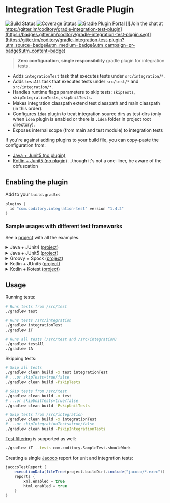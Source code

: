 # Integration Test Gradle Plugin
[![Build Status](https://github.com/coditory/gradle-integration-test-plugin/workflows/Build/badge.svg?branch=master)](https://github.com/coditory/gradle-integration-test-plugin/actions?query=workflow%3ABuild+branch%3Amaster)
[![Coverage Status](https://coveralls.io/repos/github/coditory/gradle-integration-test-plugin/badge.svg?branch=master)](https://coveralls.io/github/coditory/gradle-integration-test-plugin?branch=master)
[![Gradle Plugin Portal](https://img.shields.io/badge/Plugin_Portal-v1.4.2-green.svg)](https://plugins.gradle.org/plugin/com.coditory.integration-test)
[![Join the chat at https://gitter.im/coditory/gradle-integration-test-plugin](https://badges.gitter.im/coditory/gradle-integration-test-plugin.svg)](https://gitter.im/coditory/gradle-integration-test-plugin?utm_source=badge&utm_medium=badge&utm_campaign=pr-badge&utm_content=badge)

> **Zero configuration**, **single responsibility** gradle plugin for integration tests.

- Adds `integrationTest` task that executes tests under `src/integration/*`.
- Adds `testAll` task that executes tests under `src/test/*` and `src/integration/*`.
- Handles runtime flags parameters to skip tests: `skipTests`, `skipIntegrationTests`, `skipUnitTests`.
- Makes integration classpath extend test classpath and main classpath (in this order).
- Configures `idea` plugin to treat integration source dirs as test dirs (only when `idea` plugin is enabled or there is `.idea` folder in project root directory).
- Exposes internal scope (from main and test module) to integration tests

If you're against adding plugins to your build file, you can copy-paste the configuration from:
- [Java + Junit5 (no plugin)](https://github.com/coditory/gradle-integration-test-plugin-sample/tree/master/java-junit5-no-plugin)
- [Kotlin + Junit5 (no plugin)](https://github.com/coditory/gradle-integration-test-plugin-sample/tree/master/kotlin-junit5-no-plugin)
...though it's not a one-liner, be aware of the obfuscation

## Enabling the plugin

Add to your `build.gradle`:

```gradle
plugins {
  id "com.coditory.integration-test" version "1.4.2"
}
```

### Sample usages with different test frameworks
See a [project](https://github.com/coditory/gradle-integration-test-plugin-sample) with all the examples.

<details><summary>Java + JUnit4 (<a href="https://github.com/coditory/gradle-integration-test-plugin-sample/tree/master/java-junit4">project</a>)</summary>
<p>

```gradle
plugins {
    id "java"
    id "com.coditory.integration-test" version "1.4.2"
}

dependencies {
    testCompile "junit:junit:4.12"
}
```
</p>
</details>
<details><summary>Java + JUnit5 (<a href="https://github.com/coditory/gradle-integration-test-plugin-sample/tree/master/java-junit5">project</a>)</summary>
<p>

```gradle
plugins {
    id "java"
    id "com.coditory.integration-test" version "1.4.2"
}

dependencies {
    testImplementation "org.junit.jupiter:junit-jupiter-api:5.7.2"
    testRuntime "org.junit.jupiter:junit-jupiter-engine:5.7.2"
}

tasks.withType(Test) {
    useJUnitPlatform()
}
```
</p>
</details>
<details><summary>Groovy + Spock (<a href="https://github.com/coditory/gradle-integration-test-plugin-sample/tree/master/groovy-spock">project</a>)</summary>
<p>

```gradle
plugins {
    id "groovy"
    id "com.coditory.integration-test" version "1.4.2"
}

dependencies {
    testCompile "org.spockframework:spock-core:2.0-groovy-3.0"
}

tasks.withType(Test) {
    useJUnitPlatform()
}
```
</p>
</details>
<details><summary>Kotlin + JUnit5 (<a href="https://github.com/coditory/gradle-integration-test-plugin-sample/tree/master/kotlin-junit5">project</a>)</summary>
<p>

```gradle
plugins {
    kotlin("jvm") version "1.7.0"
    id("com.coditory.integration-test") version "1.4.2"
}

dependencies {
    testImplementation("org.junit.jupiter:junit-jupiter-api:5.7.2")
    testRuntimeOnly("org.junit.jupiter:junit-jupiter-engine:5.7.2")
}

tasks.withType<Test> {
    useJUnitPlatform()
}
```
</p>
</details>
<details><summary>Kotlin + Kotest (<a href="https://github.com/coditory/gradle-integration-test-plugin-sample/tree/master/kotlin-kotest">project</a>)</summary>
<p>

```gradle
plugins {
    kotlin("jvm") version "1.7.0"
    id("com.coditory.integration-test") version "1.4.2"
}

dependencies {
    testImplementation("org.junit.jupiter:junit-jupiter-api:5.7.2")
    testRuntimeOnly("org.junit.jupiter:junit-jupiter-engine:5.7.2")
    testImplementation("io.kotest:kotest-runner-junit5:5.3.2")
}

tasks.withType<Test> {
    useJUnitPlatform()
}
```
</p>
</details>

## Usage

Running tests:
```sh
# Runs tests from /src/test
./gradlew test

# Runs tests /src/integration
./gradlew integrationTest
./gradlew iT

# Runs all tests (/src/test and /src/integration)
./gradlew testAll
./gradlew tA
```

Skipping tests:
```sh
# Skip all tests
./gradlew clean build -x test integrationTest
# ...or skipTests=true/false
./gradlew clean build -PskipTests

# Skip tests from /src/test
./gradlew clean build -x test
# ...or skipUnitTests=true/false
./gradlew clean build -PskipUnitTests

# Skip tests from /src/integration
./gradlew clean build -x integrationTest
# ...or skipIntegrationTests=true/false
./gradlew clean build -PskipIntegrationTests
```

[Test filtering](https://docs.gradle.org/current/userguide/java_testing.html#test_filtering) is supported as well:
```sh
./gradlew iT --tests com.coditory.SampleTest.shouldWork
```

Creating a single [Jacoco](https://docs.gradle.org/current/userguide/jacoco_plugin.html) report for unit and integration tests:

```gradle
jacocoTestReport {
    executionData(fileTree(project.buildDir).include("jacoco/*.exec"))
    reports {
        xml.enabled = true
        html.enabled = true
    }
}
```